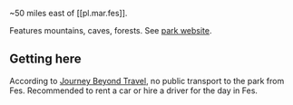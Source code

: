 
~50 miles east of [[pl.mar.fes]]. 

Features mountains, caves, forests. See [park website](http://www.tazekka.com/index.html).

## Getting here
According to [Journey Beyond Travel](https://www.journeybeyondtravel.com/blog/jbel-tazzeka-national-park.html), no public transport to the park from Fes. Recommended to rent a car or hire a driver for the day in Fes.
